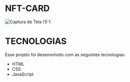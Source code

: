 # NFT-CARD
![Captura de Tela (1) 1](https://user-images.githubusercontent.com/86008369/186981145-bb15c47e-4d7d-4be7-a274-b20a80fc87b3.png)

TECNOLOGIAS
=================
Esse projeto foi desenvolvido com as seguintes tecnologias:
<!--ts-->
   * HTML
   * CSS
   * JavaScript
<!--te-->

